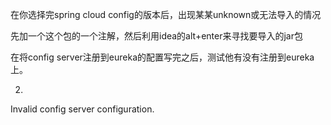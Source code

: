 在你选择完spring cloud config的版本后，出现某某unknown或无法导入的情况

先加一个这个包的一个注解，然后利用idea的alt+enter来寻找要导入的jar包

在将config server注册到eureka的配置写完之后，测试他有没有注册到eureka上。

2.
Invalid config server configuration.